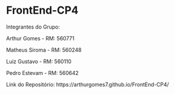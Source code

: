 # FrontEnd-CP4

Integrantes do Grupo:
<p>Arthur Gomes - RM: 560771
<p>Matheus Siroma - RM: 560248
<p>Luiz Gustavo - RM: 560110
<p>Pedro Estevam - RM: 560642

<p>Link do Repositório: https://arthurgomes7.github.io/FrontEnd-CP4/</p>
